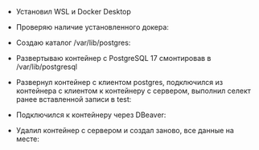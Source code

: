 - Установил WSL и Docker Desktop
- Проверяю наличие установленного докера:

- Создаю каталог /var/lib/postgres:

- Развертываю контейнер с PostgreSQL 17 смонтировав в /var/lib/postgresql

- Развернул контейнер с клиентом postgres, подключился из контейнера с клиентом к контейнеру с сервером, выполнил селект ранее вставленной записи в test:


- Подключился к контейнеру через DBeaver:


- Удалил контейнер с сервером и создал заново, все данные на месте:


